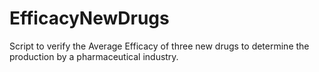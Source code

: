 # EfficacyNewDrugs

Script to verify the Average Efficacy of three new drugs to determine the production by a pharmaceutical industry. 


